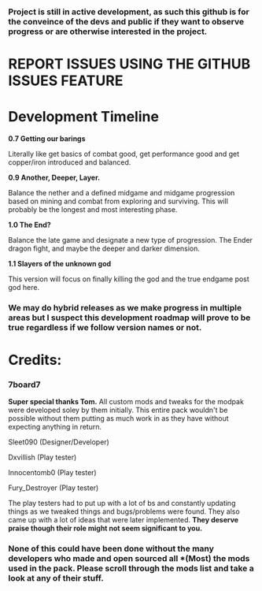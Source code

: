 ### Project is still in active development, as such this github is for the conveince of the devs and public if they want to observe progress or are otherwise interested in the project.
# REPORT ISSUES USING THE GITHUB ISSUES FEATURE

# Development Timeline
 **0.7 Getting our barings**

  Literally like get basics of combat good, get performance good and get copper/iron introduced and balanced.

 **0.9 Another, Deeper, Layer.**
 
 Balance the nether and a defined midgame and midgame progression based on mining and combat from exploring and surviving. This will probably be the longest and most interesting phase.

 **1.0 The End?**
 
 Balance the late game and designate a new type of progression.
 The Ender dragon fight, and maybe the deeper and darker dimension. 

 **1.1 Slayers of the unknown god**
 
  This version will focus on finally killing the god and the true endgame post god here. 

 ### We may do hybrid releases as we make progress in multiple areas but I suspect this development roadmap will prove to be true regardless if we follow version names or not.

# Credits:
### **7board7** 
**Super special thanks Tom.** All custom mods and tweaks for the modpak were developed soley by them initially. This entire pack wouldn't be possible without them putting as much work in as they have without expecting anything in return.  

Sleet090 (Designer/Developer)  

Dxvillish (Play tester)  

Innocentomb0 (Play tester)  

Fury_Destroyer (Play tester)  

The play testers had to put up with a lot of bs and constantly updating things as we tweaked things and bugs/problems were found.
They also came up with a lot of ideas that were later implemented.
**They deserve praise though their role might not seem significant to you.**

### None of this could have been done without the many developers who made and open sourced all *(Most) the mods used in the pack. Please scroll through the mods list and take a look at any of their stuff. 
